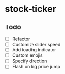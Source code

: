 # stock-ticker

## Todo

- [ ] Refactor
- [ ] Customize slider speed
- [ ] Add loading indicator
- [ ] Custom emojis
- [ ] Specify direction
- [ ] Flash on big price jump
